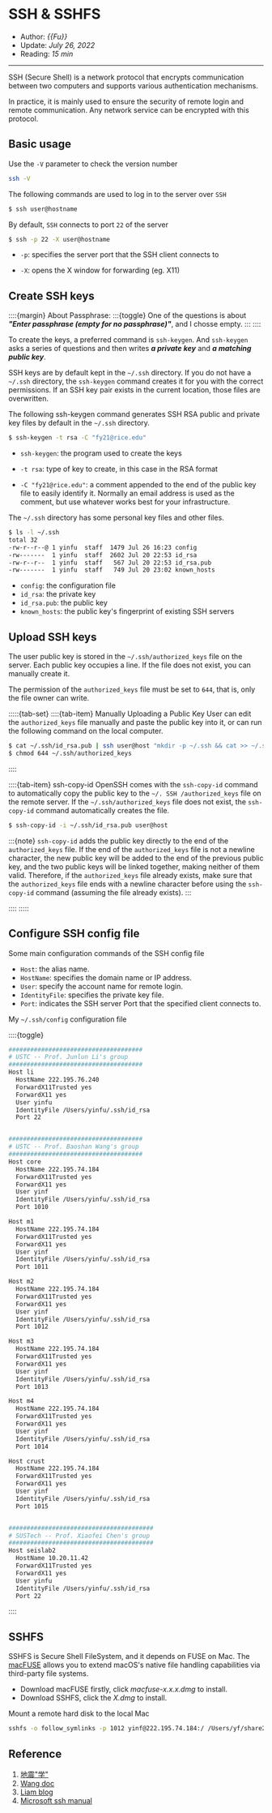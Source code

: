 # SSH & SSHFS

- Author: *{{Fu}}*
- Update: *July 26, 2022*
- Reading: *15 min*

---


SSH (Secure Shell) is a network protocol that encrypts communication between two computers and supports various authentication mechanisms.

In practice, it is mainly used to ensure the security of remote login and remote communication. Any network service can be encrypted with this protocol.

## Basic usage

Use the `-V` parameter to check the version number

```bash
ssh -V
```

The following commands are used to log in to the server over `SSH`

```bash
$ ssh user@hostname
```

By default, `SSH` connects to port `22` of the server


```bash
$ ssh -p 22 -X user@hostname
```

- `-p`: specifies the server port that the SSH client connects to
 
- `-X`: opens the X window for forwarding (eg. X11)




## Create SSH keys

::::{margin} About Passphrase:
:::{toggle}
One of the questions is about **_"Enter passphrase (empty for no passphrase)"_**, and I chosse empty.
:::
::::

To create the keys, a preferred command is `ssh-keygen`. And `ssh-keygen` asks a series of questions and then writes **_a private key_** and **_a matching public key_**.

SSH keys are by default kept in the `~/.ssh` directory. If you do not have a `~/.ssh` directory, the `ssh-keygen` command creates it for you with the correct permissions. If an SSH key pair exists in the current location, those files are overwritten.




The following ssh-keygen command generates SSH RSA public and private key files by default in the `~/.ssh` directory.


```bash
$ ssh-keygen -t rsa -C "fy21@rice.edu"
```

- `ssh-keygen`: the program used to create the keys

- `-t rsa`: type of key to create, in this case in the RSA format

- `-C "fy21@rice.edu"`: a comment appended to the end of the public key file to easily identify it. Normally an email address is used as the comment, but use whatever works best for your infrastructure.

The `~/.ssh` directory has some personal key files and other files.

```bash
$ ls -l ~/.ssh
total 32
-rw-r--r--@ 1 yinfu  staff  1479 Jul 26 16:23 config
-rw-------  1 yinfu  staff  2602 Jul 20 22:53 id_rsa
-rw-r--r--  1 yinfu  staff   567 Jul 20 22:53 id_rsa.pub
-rw-------  1 yinfu  staff   749 Jul 20 23:02 known_hosts
```

- `config`: the configuration file
- `id_rsa`: the private key
- `id_rsa.pub`: the public key
- `known_hosts`: the public key's fingerprint of existing SSH servers


## Upload SSH keys

The user public key is stored in the `~/.ssh/authorized_keys` file on the server. Each public key occupies a line. If the file does not exist, you can manually create it. 

The permission of the `authorized_keys` file must be set to `644`, that is, only the file owner can write.


:::::{tab-set}
::::{tab-item} Manually Uploading a Public Key
User can edit the `authorized_keys` file manually and paste the public key into it, or can run the following command on the local computer.

```bash
$ cat ~/.ssh/id_rsa.pub | ssh user@host "mkdir -p ~/.ssh && cat >> ~/.ssh/authorized_keys"
$ chmod 644 ~/.ssh/authorized_keys
```
::::

::::{tab-item} ssh-copy-id
OpenSSH comes with the `ssh-copy-id` command to automatically copy the public key to the `~/. SSH /authorized_keys` file on the remote server. If the `~/.ssh/authorized_keys` file does not exist, the `ssh-copy-id` command automatically creates the file.
 

```bash
$ ssh-copy-id -i ~/.ssh/id_rsa.pub user@host
```
:::{note}
`ssh-copy-id` adds the public key directly to the end of the `authorized_keys` file. If the end of the `authorized_keys` file is not a newline character, the new public key will be added to the end of the previous public key, and the two public keys will be linked together, making neither of them valid. Therefore, if the `authorized_keys` file already exists, make sure that the `authorized_keys` file ends with a newline character before using the `ssh-copy-id` command (assuming the file already exists).
:::



::::
:::::




## Configure SSH config file

Some main configuration commands of the SSH config file

- `Host`: the alias name.
- `HostName`: specifies the domain name or IP address.
- `User`: specify the account name for remote login.
- `IdentityFile`: specifies the private key file.
- `Port`: indicates the SSH server Port that the specified client connects to.


My `~/.ssh/config` configuration file

::::{toggle}
```bash
#####################################
# USTC -- Prof. Junlun Li's group
#####################################
Host li
  HostName 222.195.76.240
  ForwardX11Trusted yes
  ForwardX11 yes
  User yinfu
  IdentityFile /Users/yinfu/.ssh/id_rsa
  Port 22


#####################################
# USTC -- Prof. Baoshan Wang's group
#####################################
Host core
  HostName 222.195.74.184
  ForwardX11Trusted yes
  ForwardX11 yes
  User yinf
  IdentityFile /Users/yinfu/.ssh/id_rsa
  Port 1010

Host m1
  HostName 222.195.74.184
  ForwardX11Trusted yes
  ForwardX11 yes
  User yinf
  IdentityFile /Users/yinfu/.ssh/id_rsa
  Port 1011

Host m2
  HostName 222.195.74.184
  ForwardX11Trusted yes
  ForwardX11 yes
  User yinf
  IdentityFile /Users/yinfu/.ssh/id_rsa
  Port 1012

Host m3
  HostName 222.195.74.184
  ForwardX11Trusted yes
  ForwardX11 yes
  User yinf
  IdentityFile /Users/yinfu/.ssh/id_rsa
  Port 1013

Host m4
  HostName 222.195.74.184
  ForwardX11Trusted yes
  ForwardX11 yes
  User yinf
  IdentityFile /Users/yinfu/.ssh/id_rsa
  Port 1014

Host crust
  HostName 222.195.74.184
  ForwardX11Trusted yes
  ForwardX11 yes
  User yinf
  IdentityFile /Users/yinfu/.ssh/id_rsa
  Port 1015


########################################
# SUSTech -- Prof. Xiaofei Chen's group
########################################
Host seislab2
  HostName 10.20.11.42
  ForwardX11Trusted yes
  ForwardX11 yes
  User yinfu
  IdentityFile /Users/yinfu/.ssh/id_rsa
  Port 22

```
::::



## SSHFS

SSHFS is Secure Shell FileSystem, and it depends on FUSE on Mac. The [macFUSE](https://osxfuse.github.io/) allows you to extend macOS's native file handling capabilities via third-party file systems.

- Download macFUSE firstly, click _macfuse-x.x.x.dmg_ to install.
- Download SSHFS, click the _X.dmg_ to install.

Mount a remote hard disk to the local Mac


```bash
sshfs -o follow_symlinks -p 1012 yinf@222.195.74.184:/ /Users/yf/share2/
```

## Reference

1. [地震"学"](https://seismo-learn.org/seismology101/best-practices/vscode/)
1. [Wang doc](https://wangdoc.com/ssh/key.html)
1. [Liam blog](https://liam.page/2017/09/12/rescue-your-life-with-SSH-config-file/)
1. [Microsoft ssh manual](https://docs.microsoft.com/en-us/azure/virtual-machines/linux/create-ssh-keys-detailed)
